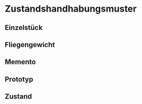 # Zustandshandhabungsmuster

## Einzelstück

## Fliegengewicht

## Memento

## Prototyp

## Zustand
